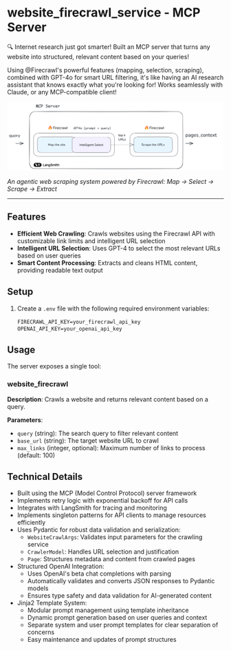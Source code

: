 # website_firecrawl_service - MCP Server

🔍 Internet research just got smarter! Built an MCP server that turns any website into structured, relevant content based on your queries!

Using @Firecrawl's powerful features (mapping, selection, scraping), combined with GPT-4o for smart URL filtering, it's like having an AI research assistant that knows exactly what you're looking for! Works seamlessly with Claude, or any MCP-compatible client!

![Agentic Web Scraping Architecture](web_firecrawl_service_v0.1.0.png)

*An agentic web scraping system powered by Firecrawl: Map → Select → Scrape → Extract*

---

## Features

- **Efficient Web Crawling**: Crawls websites using the Firecrawl API with customizable link limits and intelligent URL selection
- **Intelligent URL Selection**: Uses GPT-4 to select the most relevant URLs based on user queries
- **Smart Content Processing**: Extracts and cleans HTML content, providing readable text output

## Setup

1. Create a `.env` file with the following required environment variables:
   ```
   FIRECRAWL_API_KEY=your_firecrawl_api_key
   OPENAI_API_KEY=your_openai_api_key
   ```

## Usage

The server exposes a single tool:

### website_firecrawl

**Description**: Crawls a website and returns relevant content based on a query.

**Parameters**:
- `query` (string): The search query to filter relevant content
- `base_url` (string): The target website URL to crawl
- `max_links` (integer, optional): Maximum number of links to process (default: 100)

## Technical Details

- Built using the MCP (Model Control Protocol) server framework
- Implements retry logic with exponential backoff for API calls
- Integrates with LangSmith for tracing and monitoring
- Implements singleton patterns for API clients to manage resources efficiently
- Uses Pydantic for robust data validation and serialization:
  - `WebsiteCrawlArgs`: Validates input parameters for the crawling service
  - `CrawlerModel`: Handles URL selection and justification
  - `Page`: Structures metadata and content from crawled pages
- Structured OpenAI Integration:
  - Uses OpenAI's beta chat completions with parsing
  - Automatically validates and converts JSON responses to Pydantic models
  - Ensures type safety and data validation for AI-generated content
- Jinja2 Template System:
  - Modular prompt management using template inheritance
  - Dynamic prompt generation based on user queries and context
  - Separate system and user prompt templates for clear separation of concerns
  - Easy maintenance and updates of prompt structures

